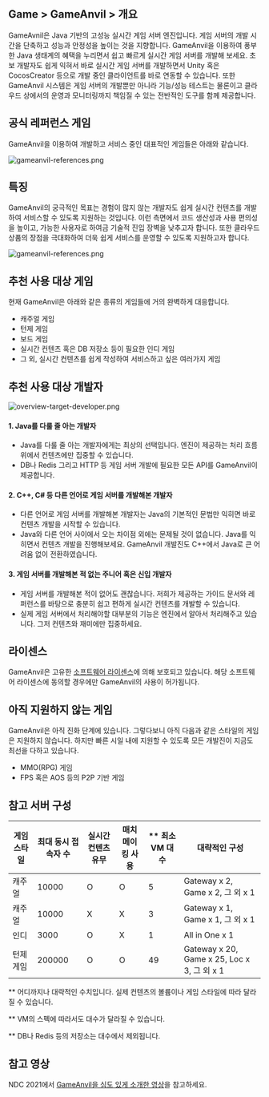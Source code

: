 ## Game > GameAnvil > 개요

GameAvnil은 Java 기반의 고성능 실시간 게임 서버 엔진입니다. 게임 서버의 개발 시간을 단축하고 성능과 안정성을 높이는 것을 지향합니다. GameAnvil을 이용하여 풍부한 Java 생태계의 혜택을 누리면서 쉽고 빠르게 실시간 게임 서버를 개발해 보세요. 초보 개발자도 쉽게 익혀서 바로 실시간 게임 서버를 개발하면서 Unity 혹은 CocosCreator 등으로 개발 중인 클라이언트를 바로 연동할 수 있습니다.  또한 GameAnvil 시스템은 게임 서버의 개발뿐만 아니라 기능/성능 테스트는 물론이고 클라우드 상에서의 운영과 모니터링까지 책임질 수 있는 전반적인 도구를 함께 제공합니다.

## 공식 레퍼런스 게임

GameAnvil을 이용하여 개발하고 서비스 중인 대표적인 게임들은 아래와 같습니다.

![gameanvil-references.png](http://static.toastoven.net/prod_gameanvil/images/gameanvil-references.png)
## 특징
GameAnvil의 궁극적인 목표는 경험이 많지 않는 개발자도 쉽게 실시간 컨텐츠를 개발하여 서비스할 수 있도록 지원하는 것입니다. 이런 측면에서 코드 생산성과 사용 편의성을 높이고, 가능한 사용자로 하여금 기술적 진입 장벽을 낮추고자 합니다. 또한 클라우드 상품의 장점을 극대화하여 더욱 쉽게 서비스를 운영할 수 있도록 지원하고자 합니다.

![gameanvil-references.png](http://static.toastoven.net/prod_gameanvil/images/overview-features.png)

## 추천 사용 대상 게임

현재 GameAnvil은 아래와 같은 종류의 게임들에 거의 완벽하게 대응합니다.

* 캐주얼 게임
* 턴제 게임
* 보드 게임
* 실시간 컨텐츠 혹은 DB 저장소 등이 필요한 인디 게임
* 그 외, 실시간 컨텐츠를 쉽게 작성하여 서비스하고 싶은 여러가지 게임

## 추천 사용 대상 개발자

![overview-target-developer.png](http://static.toastoven.net/prod_gameanvil/images/overview-target-developer.png)


#### 1. **Java**를 다룰 줄 아는 개발자

* Java를 다룰 줄 아는 개발자에게는 최상의 선택입니다. 엔진이 제공하는 처리 흐름 위에서 컨텐츠에만 집중할 수 있습니다.
* DB나 Redis 그리고 HTTP 등 게임 서버 개발에 필요한 모든 API를 GameAnvil이 제공합니다.

#### 2. **C++, C#** 등 다른 언어로 게임 서버를 개발해본 개발자

* 다른 언어로 게임 서버를 개발해본 개발자는 Java의 기본적인 문법만 익히면 바로 컨텐츠 개발을 시작할 수 있습니다.
* Java와 다른 언어 사이에서 오는 차이점 외에는 문제될 것이 없습니다. Java를 익히면서 컨텐츠 개발을 진행해보세요. GameAnvil 개발진도 C++에서 Java로 큰 어려움 없이 전환하였습니다.

#### 3. **게임 서버를 개발해본 적 없는 주니어 혹은 신입 개발자**

* 게임 서버를 개발해본 적이 없어도 괜찮습니다. 저희가 제공하는 가이드 문서와 레퍼런스를 바탕으로 충분히 쉽고 편하게 실시간 컨텐츠를 개발할 수 있습니다.
* 실제 게임 서버에서 처리해야할 대부분의 기능은 엔진에서 알아서 처리해주고 있습니다. 그저 컨텐츠와 재미에만 집중하세요.

## 라이센스

GameAnvil은 고유한 [소프트웨어 라이센스](https://gameplatform.toast.com/kr/services/gameanvil/license)에 의해 보호되고 있습니다. 해당 소프트웨어 라이센스에 동의할 경우에만 GameAnvil의 사용이 허가됩니다.

## 아직 지원하지 않는 게임

GameAnvil은 아직 진화 단계에 있습니다. 그렇다보니 아직 다음과 같은 스타일의 게임은 지원하지 않습니다. 하지만 빠른 시일 내에 지원할 수 있도록 모든 개발진이 지금도 최선을 다하고 있습니다.

* MMO(RPG) 게임
* FPS 혹은 AOS 등의 P2P 기반 게임

## 참고 서버 구성

| 게임 스타일 | 최대 동시 접속자 수 | 실시간 컨텐츠 유무 | 매치메이킹 사용 | ** 최소 VM 대수 | 대략적인 구성                               |
| ----------- | ------------------- | ------------------ | --------------- | --------------- | ------------------------------------------- |
| 캐주얼      | 10000               | O                  | O               | 5               | Gateway x 2, Game x 2, 그 외 x 1            |
| 캐주얼      | 10000               | X                  | X               | 3               | Gateway x 1, Game x 1, 그 외 x 1            |
| 인디        | 3000                | O                  | X               | 1               | All in One x 1                              |
| 턴제 게임   | 200000              | O                  | O               | 49              | Gateway x 20, Game x 25, Loc x 3, 그 외 x 1 |

** 어디까지나 대략적인 수치입니다. 실제 컨텐츠의 볼륨이나 게임 스타일에 따라 달라질 수 있습니다.

** VM의 스펙에 따라서도 대수가 달라질 수 있습니다. 

** DB나 Redis 등의 저장소는 대수에서 제외됩니다.

## 참고 영상

NDC 2021에서 [GameAnvil을 심도 있게 소개한 영상](https://youtu.be/kQyu5pAChcA)을 참고하세요.
